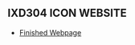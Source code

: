 <h2>IXD304 ICON WEBSITE</h2>

+ [Finished Webpage](http://sarahjaneowens.github.io/ixd304-icon-website/index.html)

